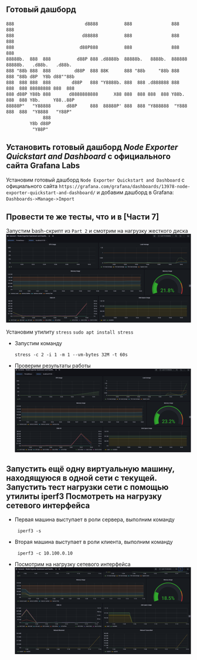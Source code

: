 ## Готовый дашборд

```
888                           d8888          888               888    888                        
888                          d88888          888               888    888                        
888                         d88P888          888               888    888                        
88888b.  888  888          d88P 888 .d8888b  88888b.   8888b.  888888 88888b.   .d88b.   .d88b.  
888 "88b 888  888         d88P  888 88K      888 "88b     "88b 888    888 "88b d8P  Y8b d88""88b 
888  888 888  888        d88P   888 "Y8888b. 888  888 .d888888 888    888  888 88888888 888  888 
888 d88P Y88b 888       d8888888888      X88 888  888 888  888 Y88b.  888  888 Y8b.     Y88..88P 
88888P"   "Y88888      d88P     888  88888P' 888  888 "Y888888  "Y888 888  888  "Y8888   "Y88P"  
              888                                                                                
         Y8b d88P                                                                                
          "Y88P"                                                                                 
```

## Установить готовый дашборд *Node Exporter Quickstart and Dashboard* с официального сайта **Grafana Labs**

Установим готовый дашборд `Node Exporter Quickstart and Dashboard` с официального сайта `https://grafana.com/grafana/dashboards/13978-node-exporter-quickstart-and-dashboard/` и добавим дашборд в Grafana: `Dashboards->Manage->Import`

## Провести те же тесты, что и в [Части 7]

Запустим bash-скрипт из `Part 2` и смотрим на нагрузку жесткого диска
![part_8](./images/1.png)


Установим утилиту `stress`
    ```
     sudo apt install stress
    ```
* Запустим команду
    ```
    stress -c 2 -i 1 -m 1 --vm-bytes 32M -t 60s
    ```
* Проверим результаты работы
    ![part_8](./images/2.png)<br/>

## Запустить ещё одну виртуальную машину, находящуюся в одной сети с текущей. Запустить тест нагрузки сети с помощью утилиты **iperf3** Посмотреть на нагрузку сетевого интерфейса

* Первая машина выступает в роли сервера, выполним команду <br/>
    
    ```
     iperf3 -s
    ```
* Вторая машина выступает в роли клиента, выполним команду <br/>
    ```
     iperf3 -c 10.100.0.10
    ```
* Посмотрим на нагрузку сетевого интерфейса <br/>
    ![part_8](./images/3.png)<br/>